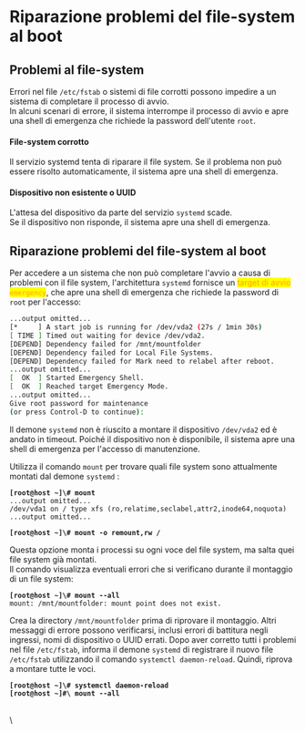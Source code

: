 # Riparazione problemi del file-system al boot

## Problemi al file-system

Errori nel file `/etc/fstab` o sistemi di file corrotti possono impedire a un sistema di completare il processo di avvio. \
In alcuni scenari di errore, il sistema interrompe il processo di avvio e apre una shell di emergenza che richiede la password dell'utente `root`.

#### File-system corrotto

Il servizio systemd tenta di riparare il file system. Se il problema non può essere risolto automaticamente, il sistema apre una shell di emergenza.

#### Dispositivo non esistente o UUID

L'attesa del dispositivo da parte del servizio `systemd` scade. \
Se il dispositivo non risponde, il sistema apre una shell di emergenza.

## Riparazione problemi del file-system al boot

Per accedere a un sistema che non può completare l'avvio a causa di problemi con il file system, l'architettura `systemd` fornisce un <mark style="color:orange;">target di avvio</mark> <mark style="color:orange;"></mark><mark style="color:orange;">`emergency`</mark>, che apre una shell di emergenza che richiede la password di `root` per l'accesso:

```bash
...output omitted...
[*     ] A start job is running for /dev/vda2 (27s / 1min 30s)
[ TIME ] Timed out waiting for device /dev/vda2.
[DEPEND] Dependency failed for /mnt/mountfolder
[DEPEND] Dependency failed for Local File Systems.
[DEPEND] Dependency failed for Mark need to relabel after reboot.
...output omitted...
[  OK  ] Started Emergency Shell.
[  OK  ] Reached target Emergency Mode.
...output omitted...
Give root password for maintenance
(or press Control-D to continue): 
```

Il demone `systemd` non è riuscito a montare il dispositivo `/dev/vda2` ed è andato in timeout. Poiché il dispositivo non è disponibile, il sistema apre una shell di emergenza per l'accesso di manutenzione.

Utilizza il comando `mount` per trovare quali file system sono attualmente montati dal demone `systemd` :&#x20;

<pre class="language-bash"><code class="lang-bash"><strong>[root@host ~]\# mount
</strong>...output omitted...
/dev/vda1 on / type xfs (ro,relatime,seclabel,attr2,inode64,noquota)
...output omitted...
</code></pre>

<pre class="language-bash"><code class="lang-bash"><strong>[root@host ~]\# mount -o remount,rw /
</strong></code></pre>

Questa opzione monta i processi su ogni voce del file system, ma salta quei file system già montati. \
Il comando visualizza eventuali errori che si verificano durante il montaggio di un file system:&#x20;

<pre class="language-bash"><code class="lang-bash"><strong>[root@host ~]\# mount --all
</strong>mount: /mnt/mountfolder: mount point does not exist.
</code></pre>

Crea la directory `/mnt/mountfolder` prima di riprovare il montaggio. Altri messaggi di errore possono verificarsi, inclusi errori di battitura negli ingressi, nomi di dispositivo o UUID errati. Dopo aver corretto tutti i problemi nel file `/etc/fstab`, informa il demone `systemd` di registrare il nuovo file `/etc/fstab` utilizzando il comando `systemctl daemon-reload`. Quindi, riprova a montare tutte le voci.

<pre class="language-bash"><code class="lang-bash"><strong>[root@host ~]\# systemctl daemon-reload
</strong><strong>[root@host ~]#\ mount --all
</strong></code></pre>

\
\
